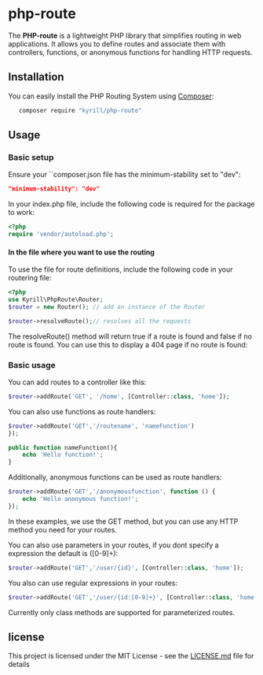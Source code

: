 # php-route

The **PHP-route** is a lightweight PHP library that simplifies routing in web applications. It allows you to define routes and associate them with controllers, functions, or anonymous functions for handling HTTP requests.

## Installation

You can easily install the PHP Routing System using [Composer](https://getcomposer.org/):
```bash
   composer require "kyrill/php-route"
```

## Usage
### Basic setup
Ensure your ``composer.json file has the minimum-stability set to "dev":
```json
"minimum-stability": "dev"
```

In your index.php file, include the following code is required for the package to work:
```php
<?php
require 'vendor/autoload.php';

```

#### In the file where you want to use the routing
To use the file for route definitions, include the following code in your routering file:
```php
<?php
use Kyrill\PhpRoute\Router;
$router = new Router(); // add an instance of the Router

$router->resolveRoute();// resolves all the requests

```
The resolveRoute() method will return true if a route is found and false if no route is found. You can use this to display a 404 page if no route is found:


### Basic usage
You can add routes to a controller like this:
```php
$router->addRoute('GET', '/home', [Controller::class, 'home']);
```
You can also use functions as route handlers:
```php
$router->addRoute('GET','/routename', 'nameFunction')
});

public function nameFunction(){
    echo 'Hello function!';
}
```
Additionally, anonymous functions can be used as route handlers:
```php
$router->addRoute('GET','/anonymousfunction', function () {
    echo 'Hello anonymous function!';
});
```
In these examples, we use the GET method, but you can use any HTTP method you need for your routes.

You can also use parameters in your routes, if you dont specify a expression the default is ([0-9]+):
```php
$router->addRoute('GET','/user/{id}', [Controller::class, 'home']);
```
You also can use regular expressions in your routes:
```php
$router->addRoute('GET','/user/{id:[0-9]+}', [Controller::class, 'home']);
```
Currently only class methods are supported for parameterized routes.
## license
This project is licensed under the MIT License - see the [LICENSE.md](LICENSE.md) file for details
